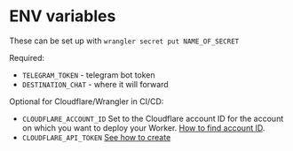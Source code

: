 # ENV variables

These can be set up with `wrangler secret put NAME_OF_SECRET`

Required:
- `TELEGRAM_TOKEN` - telegram bot token
- `DESTINATION_CHAT` - where it will forward

Optional for Cloudflare/Wrangler in CI/CD:
- `CLOUDFLARE_ACCOUNT_ID` Set to the Cloudflare account ID for the account on which you want to deploy your Worker. [How to find account ID](https://developers.cloudflare.com/fundamentals/setup/find-account-and-zone-ids/).
- `CLOUDFLARE_API_TOKEN` [See how to create](https://developers.cloudflare.com/workers/wrangler/ci-cd/#api-token)

